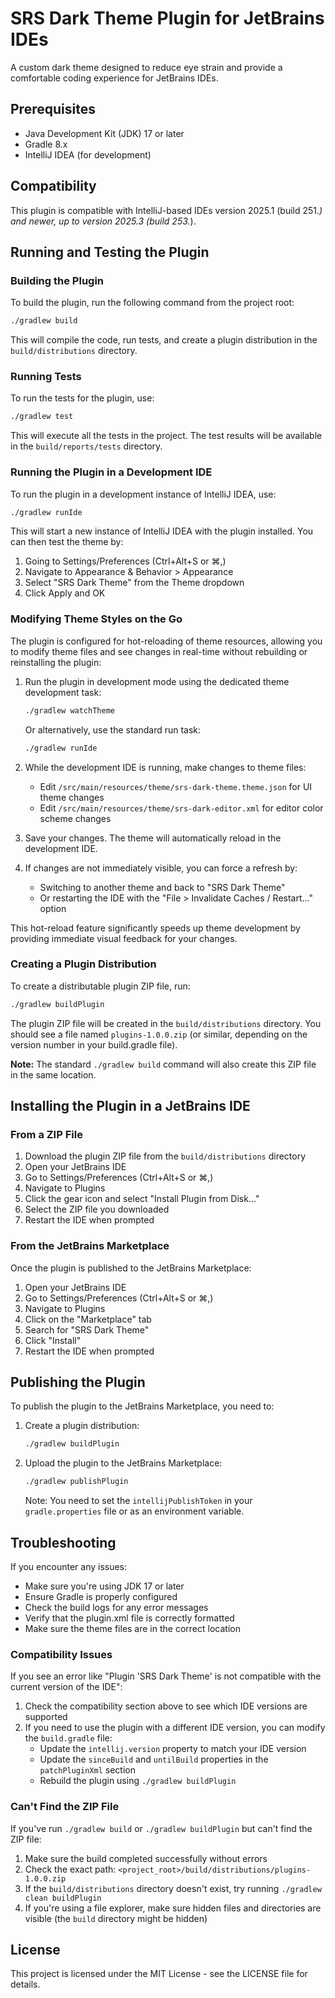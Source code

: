# SRS Dark Theme Plugin for JetBrains IDEs

A custom dark theme designed to reduce eye strain and provide a comfortable coding experience for JetBrains IDEs.

## Prerequisites

- Java Development Kit (JDK) 17 or later
- Gradle 8.x
- IntelliJ IDEA (for development)

## Compatibility

This plugin is compatible with IntelliJ-based IDEs version 2025.1 (build 251.*) and newer, up to version 2025.3 (build 253.*).

## Running and Testing the Plugin

### Building the Plugin

To build the plugin, run the following command from the project root:

```bash
./gradlew build
```

This will compile the code, run tests, and create a plugin distribution in the `build/distributions` directory.

### Running Tests

To run the tests for the plugin, use:

```bash
./gradlew test
```

This will execute all the tests in the project. The test results will be available in the `build/reports/tests` directory.

### Running the Plugin in a Development IDE

To run the plugin in a development instance of IntelliJ IDEA, use:

```bash
./gradlew runIde
```

This will start a new instance of IntelliJ IDEA with the plugin installed. You can then test the theme by:

1. Going to Settings/Preferences (Ctrl+Alt+S or ⌘,)
2. Navigate to Appearance & Behavior > Appearance
3. Select "SRS Dark Theme" from the Theme dropdown
4. Click Apply and OK

### Modifying Theme Styles on the Go

The plugin is configured for hot-reloading of theme resources, allowing you to modify theme files and see changes in real-time without rebuilding or reinstalling the plugin:

1. Run the plugin in development mode using the dedicated theme development task:
   ```bash
   ./gradlew watchTheme
   ```

   Or alternatively, use the standard run task:
   ```bash
   ./gradlew runIde
   ```

2. While the development IDE is running, make changes to theme files:
   - Edit `/src/main/resources/theme/srs-dark-theme.theme.json` for UI theme changes
   - Edit `/src/main/resources/theme/srs-dark-editor.xml` for editor color scheme changes

3. Save your changes. The theme will automatically reload in the development IDE.

4. If changes are not immediately visible, you can force a refresh by:
   - Switching to another theme and back to "SRS Dark Theme"
   - Or restarting the IDE with the "File > Invalidate Caches / Restart..." option

This hot-reload feature significantly speeds up theme development by providing immediate visual feedback for your changes.

### Creating a Plugin Distribution

To create a distributable plugin ZIP file, run:

```bash
./gradlew buildPlugin
```

The plugin ZIP file will be created in the `build/distributions` directory. You should see a file named `plugins-1.0.0.zip` (or similar, depending on the version number in your build.gradle file).

**Note:** The standard `./gradlew build` command will also create this ZIP file in the same location.

## Installing the Plugin in a JetBrains IDE

### From a ZIP File

1. Download the plugin ZIP file from the `build/distributions` directory
2. Open your JetBrains IDE
3. Go to Settings/Preferences (Ctrl+Alt+S or ⌘,)
4. Navigate to Plugins
5. Click the gear icon and select "Install Plugin from Disk..."
6. Select the ZIP file you downloaded
7. Restart the IDE when prompted

### From the JetBrains Marketplace

Once the plugin is published to the JetBrains Marketplace:

1. Open your JetBrains IDE
2. Go to Settings/Preferences (Ctrl+Alt+S or ⌘,)
3. Navigate to Plugins
4. Click on the "Marketplace" tab
5. Search for "SRS Dark Theme"
6. Click "Install"
7. Restart the IDE when prompted

## Publishing the Plugin

To publish the plugin to the JetBrains Marketplace, you need to:

1. Create a plugin distribution:
   ```bash
   ./gradlew buildPlugin
   ```

2. Upload the plugin to the JetBrains Marketplace:
   ```bash
   ./gradlew publishPlugin
   ```

   Note: You need to set the `intellijPublishToken` in your `gradle.properties` file or as an environment variable.

## Troubleshooting

If you encounter any issues:

- Make sure you're using JDK 17 or later
- Ensure Gradle is properly configured
- Check the build logs for any error messages
- Verify that the plugin.xml file is correctly formatted
- Make sure the theme files are in the correct location

### Compatibility Issues

If you see an error like "Plugin 'SRS Dark Theme' is not compatible with the current version of the IDE":

1. Check the compatibility section above to see which IDE versions are supported
2. If you need to use the plugin with a different IDE version, you can modify the `build.gradle` file:
   - Update the `intellij.version` property to match your IDE version
   - Update the `sinceBuild` and `untilBuild` properties in the `patchPluginXml` section
   - Rebuild the plugin using `./gradlew buildPlugin`

### Can't Find the ZIP File

If you've run `./gradlew build` or `./gradlew buildPlugin` but can't find the ZIP file:

1. Make sure the build completed successfully without errors
2. Check the exact path: `<project_root>/build/distributions/plugins-1.0.0.zip`
3. If the `build/distributions` directory doesn't exist, try running `./gradlew clean buildPlugin`
4. If you're using a file explorer, make sure hidden files and directories are visible (the `build` directory might be hidden)

## License

This project is licensed under the MIT License - see the LICENSE file for details.
